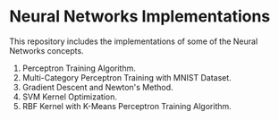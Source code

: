 # Neural Networks Implementations
This repository includes the implementations of some of the Neural Networks concepts. </br>
1) Perceptron Training Algorithm.</br>
2) Multi-Category Perceptron Training with MNIST Dataset.</br>
3) Gradient Descent and Newton's Method. </br>
4) SVM Kernel Optimization.</br>
5) RBF Kernel with K-Means Perceptron Training Algorithm.
